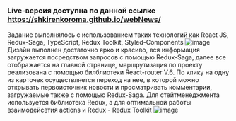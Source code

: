 ### Live-версия доступна по данной ссылке https://shkirenkoroma.github.io/webNews/
Задание выполнялось с использованием таких технологий как React JS, Redux-Saga, TypeScript, Redux Toolkit, Styled-Components
![image](https://user-images.githubusercontent.com/61347452/224510084-dfb5bd17-6607-4fb2-badb-6b8a2c4f085d.png)
Дизайн выполнен достаточно ярко и красиво, вся информация загружается посредством запросов с помощью Redux-Saga, далее все отображается на главной странице, маршрутизация по проекту реализована с помощью билблиотеки React-router V.6. По клику на одну из карточек осуществляется переход на нее, в которой можно открывать первоисточник новости и просматривать комментарии, загружаемые также с помощью Redux-Saga. Для стейтменеджмента используется библиотека Redux, а для оптимальной работы взаимодейсвтия actions и Redux - Redux Toolkit
![image](https://user-images.githubusercontent.com/61347452/224510104-7a8e03b3-4756-40bd-bba8-7d3477ec98cd.png)
